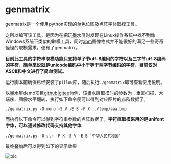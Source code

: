 # genmatrix

genmatrix是一个使用python实现的单色位图及点阵字体取模工具。

之所以编写该工具，是因为在把玩墨水屏时发现在Linux操作系统中找不到像Windows系统下类似的取模工具，同时[xbm](https://www.fileformat.info/format/xbm/egff.htm#:~:text=XBM%20is%20a%20monochrome%20bitmap%20format%20in%20which,being%20stored%20as%20binary%20information%20in%20a%20file.)图像格式并不能很好的满足一些奇奇怪怪的取模需求，便有了genmatrix。

__目前此工具的字符串取模功能只支持单子节utf-8编码的字符以及三字节utf-8编码的字符，简单来说就是unicode编码中小于等于两字节编码的字符，目前仅对ASCII和中文进行了简单测试。__

运行脚本前确保已经安装了`pillow`库，随后执行`./genmatrix`即可查看使用说明。

以墨水屏demo项目[github](https://hub.fastgit.org/ieiao/hanshow-2in9-epaper)|[gitee](https://gitee.com/ieiao/hanshow-2in9-epaper)为例，该墨水屏取模时的参数为：垂直扫描、大端序、图像水平翻转，执行如下命令便可以得到对应图片的点阵数据了。

```shell
./genmatrix.py -O mono -S V -E B -F X ../temp/aaa.bmp
```

而执行以下命令可以得到字符串参数的点阵数据了，__字符串取模采用的是unifont字体，可以通过修改代码支持其他字体__

```shell
./genmatrix.py -O str -F X -S V -E B '中华人民共和国'
```

最终叠加后可以得到如下的显示效果

![pic](https://gitee.com/ieiao/genmatrix/raw/master/pics/pic.jpg)
